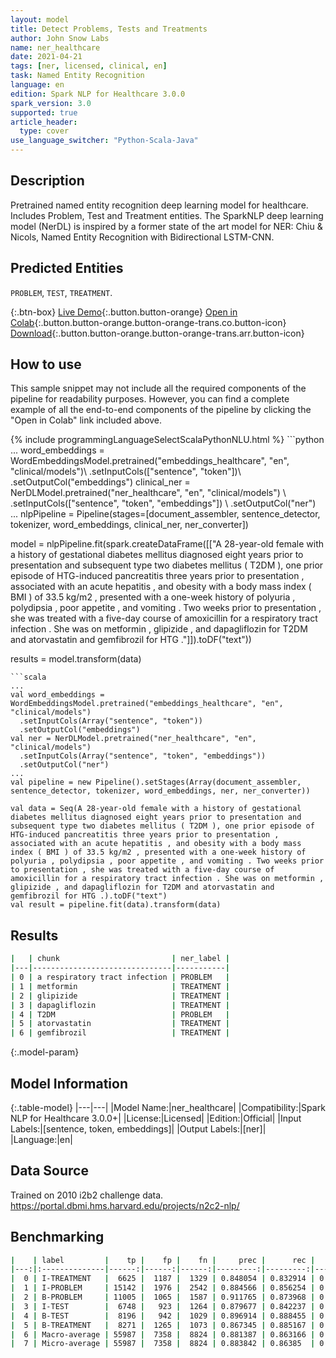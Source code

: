 ```yaml
---
layout: model
title: Detect Problems, Tests and Treatments
author: John Snow Labs
name: ner_healthcare
date: 2021-04-21
tags: [ner, licensed, clinical, en]
task: Named Entity Recognition
language: en
edition: Spark NLP for Healthcare 3.0.0
spark_version: 3.0
supported: true
article_header:
  type: cover
use_language_switcher: "Python-Scala-Java"
---
```


## Description

Pretrained named entity recognition deep learning model for healthcare. Includes Problem, Test and Treatment entities. The SparkNLP deep learning model (NerDL) is inspired by a former state of the art model for NER: Chiu & Nicols, Named Entity Recognition with Bidirectional LSTM-CNN.

## Predicted Entities

`PROBLEM`, `TEST`, `TREATMENT`.

{:.btn-box}
[Live Demo](https://demo.johnsnowlabs.com/healthcare/NER_SIGN_SYMP/){:.button.button-orange}
[Open in Colab](https://colab.research.google.com/github/JohnSnowLabs/spark-nlp-workshop/blob/master/tutorials/Certification_Trainings/Healthcare/1.Clinical_Named_Entity_Recognition_Model.ipynb){:.button.button-orange.button-orange-trans.co.button-icon}
[Download](https://s3.amazonaws.com/auxdata.johnsnowlabs.com/clinical/models/ner_healthcare_en_3.0.0_3.0_1619015116634.zip){:.button.button-orange.button-orange-trans.arr.button-icon}

## How to use

This sample snippet may not include all the required components of the pipeline for readability purposes. However, you can find a complete example of all the end-to-end components of the pipeline by clicking the "Open in Colab" link included above.




<div class="tabs-box" markdown="1">
{% include programmingLanguageSelectScalaPythonNLU.html %}
```python
...
word_embeddings = WordEmbeddingsModel.pretrained("embeddings_healthcare", "en", "clinical/models")\
  .setInputCols(["sentence", "token"])\
  .setOutputCol("embeddings")
clinical_ner = NerDLModel.pretrained("ner_healthcare", "en", "clinical/models") \
  .setInputCols(["sentence", "token", "embeddings"]) \
  .setOutputCol("ner")
...
nlpPipeline = Pipeline(stages=[document_assembler, sentence_detector, tokenizer, word_embeddings, clinical_ner, ner_converter])

model = nlpPipeline.fit(spark.createDataFrame([["A 28-year-old female with a history of gestational diabetes mellitus diagnosed eight years prior to presentation and subsequent type two diabetes mellitus ( T2DM ), one prior episode of HTG-induced pancreatitis three years prior to presentation , associated with an acute hepatitis , and obesity with a body mass index ( BMI ) of 33.5 kg/m2 , presented with a one-week history of polyuria , polydipsia , poor appetite , and vomiting . Two weeks prior to presentation , she was treated with a five-day course of amoxicillin for a respiratory tract infection . She was on metformin , glipizide , and dapagliflozin for T2DM and atorvastatin and gemfibrozil for HTG ."]]).toDF("text"))

results = model.transform(data)
```
```scala
...
val word_embeddings = WordEmbeddingsModel.pretrained("embeddings_healthcare", "en", "clinical/models")
  .setInputCols(Array("sentence", "token"))
  .setOutputCol("embeddings")
val ner = NerDLModel.pretrained("ner_healthcare", "en", "clinical/models") 
  .setInputCols(Array("sentence", "token", "embeddings"))
  .setOutputCol("ner")
...
val pipeline = new Pipeline().setStages(Array(document_assembler, sentence_detector, tokenizer, word_embeddings, ner, ner_converter))

val data = Seq(A 28-year-old female with a history of gestational diabetes mellitus diagnosed eight years prior to presentation and subsequent type two diabetes mellitus ( T2DM ), one prior episode of HTG-induced pancreatitis three years prior to presentation , associated with an acute hepatitis , and obesity with a body mass index ( BMI ) of 33.5 kg/m2 , presented with a one-week history of polyuria , polydipsia , poor appetite , and vomiting . Two weeks prior to presentation , she was treated with a five-day course of amoxicillin for a respiratory tract infection . She was on metformin , glipizide , and dapagliflozin for T2DM and atorvastatin and gemfibrozil for HTG .).toDF("text")
val result = pipeline.fit(data).transform(data)

```
</div>

## Results

```bash
|   | chunk                         | ner_label |
|---|-------------------------------|-----------|
| 0 | a respiratory tract infection | PROBLEM   |
| 1 | metformin                     | TREATMENT |
| 2 | glipizide                     | TREATMENT |
| 3 | dapagliflozin                 | TREATMENT |
| 4 | T2DM                          | PROBLEM   |
| 5 | atorvastatin                  | TREATMENT |
| 6 | gemfibrozil                   | TREATMENT |

```

{:.model-param}
## Model Information

{:.table-model}
|---|---|
|Model Name:|ner_healthcare|
|Compatibility:|Spark NLP for Healthcare 3.0.0+|
|License:|Licensed|
|Edition:|Official|
|Input Labels:|[sentence, token, embeddings]|
|Output Labels:|[ner]|
|Language:|en|

## Data Source

Trained on 2010 i2b2 challenge data. https://portal.dbmi.hms.harvard.edu/projects/n2c2-nlp/

## Benchmarking

```bash
|    | label         |    tp |    fp |    fn |     prec |      rec |       f1 |
|---:|:--------------|------:|------:|------:|---------:|---------:|---------:|
|  0 | I-TREATMENT   |  6625 |  1187 |  1329 | 0.848054 | 0.832914 | 0.840416 |
|  1 | I-PROBLEM     | 15142 |  1976 |  2542 | 0.884566 | 0.856254 | 0.87018  |
|  2 | B-PROBLEM     | 11005 |  1065 |  1587 | 0.911765 | 0.873968 | 0.892466 |
|  3 | I-TEST        |  6748 |   923 |  1264 | 0.879677 | 0.842237 | 0.86055  |
|  4 | B-TEST        |  8196 |   942 |  1029 | 0.896914 | 0.888455 | 0.892665 |
|  5 | B-TREATMENT   |  8271 |  1265 |  1073 | 0.867345 | 0.885167 | 0.876165 |
|  6 | Macro-average | 55987 |  7358 |  8824 | 0.881387 | 0.863166 | 0.872181 |
|  7 | Micro-average | 55987 |  7358 |  8824 | 0.883842 | 0.86385  | 0.873732 |

```